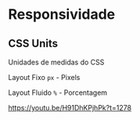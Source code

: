 # Responsividade

## CSS Units

Unidades de medidas do CSS

Layout Fixo
`px` - Pixels

Layout Fluido
`%` - Porcentagem

https://youtu.be/H91DhKPjhPk?t=1278